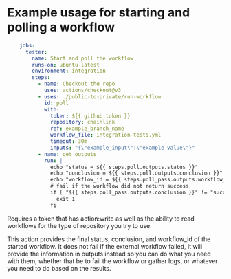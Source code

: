 # Example usage for starting and polling a workflow

``` yaml
    jobs:
      tester:
        name: Start and poll the workflow
        runs-on: ubuntu-latest
        environment: integration
        steps:
          - name: Checkout the repo
            uses: actions/checkout@v3
          - uses: ./public-to-private/run-workflow
            id: poll
            with:
              token: ${{ github.token }}
              repository: chainlink
              ref: example_branch_name
              workflow_file: integration-tests.yml
              timeout: 30m
              inputs: "{\"example_input\":\"example value\"}"
          - name: get outputs
            run: |
              echo "status = ${{ steps.poll.outputs.status }}"
              echo "conclusion = ${{ steps.poll.outputs.conclusion }}"
              echo "workflow_id = ${{ steps.poll_pass.outputs.workflow_id }}"
              # fail if the workflow did not return success
              if [ "${{ steps.poll_pass.outputs.conclusion }}" != "success" ]; then
                exit 1
              fi
```

Requires a token that has action:write as well as the ability to read workflows for the type of repository you try to use. 

This action provides the final status, conclusion, and workflow_id of the started workflow. It does not fail if the external workflow failed, it will provide the information in outputs instead so you can do what you need with them, whether that be to fail the workflow or gather logs, or whatever you need to do based on the results.
